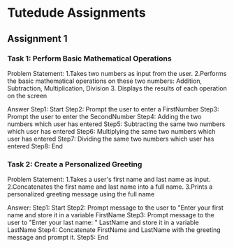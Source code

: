 # Tutedude Assignments


## Assignment 1

### Task 1: Perform Basic Mathematical Operations
Problem Statement:
1.Takes two numbers as input from the user.
2.Performs the basic mathematical operations on these two numbers:
    Addition,
    Subtraction,
    Multiplication,
    Division
3.  Displays the results of each operation on the screen

Answer
Step1: Start
Step2: Prompt the user to enter a FirstNumber
Step3: Prompt the user to enter the SecondNumber
Step4: Adding the two numbers which user has entered
Step5: Subtracting the same two numbers which user has entered
Step6: Multiplying the same two numbers which user has entered
Step7: Dividing the same two numbers which user has entered
Step8: End


### Task 2: Create a Personalized Greeting
Problem Statement: 
1.Takes a user's first name and last name as input.
2.Concatenates the first name and last name into a full name.
3.Prints a personalized greeting message using the full name

Answer:
Step1: Start
Step2: Prompt message to the user to "Enter your first name and store it in a variable FirstName
Step3: Prompt message to the user to "Enter your last name: " LastName and store it in a variable LastName
Step4: Concatenate FirstName and LastName with the greeting message and prompt it.
Step5: End